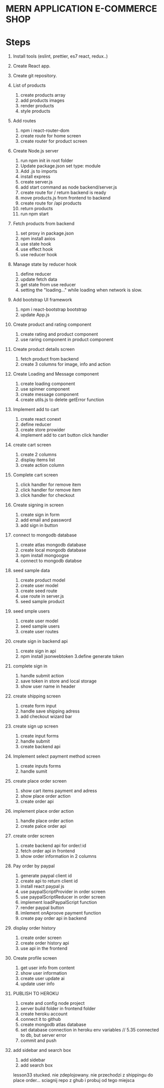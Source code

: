 # MERN APPLICATION E-COMMERCE SHOP

# Steps

1. Install tools (eslint, prettier, es7 react, redux..)
2. Create React app.
3. Create git repository.

4. List of products

   1. create products array
   2. add products images
   3. render products
   4. style products

5. Add routes

   1. npm i react-router-dom
   2. create route for home screen
   3. create router for product screen

6. Create Node.js server

   1. run npm init in root folder
   2. Update package.json set type: module
   3. Add .js to imports
   4. install express
   5. create server.js
   6. add start command as node backend/server.js
   7. create route for / return backend is ready
   8. move products.js from frontend to backend
   9. create route for /api products
   10. return products
   11. run npm start

7. Fetch products from backend

   1. set proxy in package.json
   2. npm install axios
   3. use state hook
   4. use effect hook
   5. use reducer hook

8. Manage state by reducer hook

   1. define reducer
   2. update fetch data
   3. get state from use reducer
   4. setting the "loading..." while loading when network is slow.

9. Add bootstrap UI framework

   1. npm i react-bootstrap bootstrap
   2. update App.js

10. Create product and rating component

    1. create rating and product component
    2. use raring component in product component

11. Create product details screen

    1. fetch product from backend
    2. create 3 columns for image, info and action

12. Create Loading and Message component

    1. create loading component
    2. use spinner component
    3. create message component
    4. create utils.js to delete getError function

13. Implement add to cart

    1. create react conext
    2. define reducer
    3. create store prowider
    4. implement add to cart button click handler

14. create cart screen
    1. create 2 columns
    2. display items list
    3. create action column

<!-- !!cart screen doesnt work properly : -->

<!-- Warning: Each child in a list should have a unique "key" prop. Check the render method of `CartScreen`
 SHOWS ONLY LAST ITEM FROM CART LIST NOT ALL OF THEM WHEN YOU BUY DIFFERENT ITEMS. unique key is defined in line 35 isnt it? So i have no idea how to fix this. i guess code is ok, HELP NEEDED. CANT FIGURE IT OUT ON MY OWN.

What i tried:

      1.  change the version of react-bootstrap, router-dom etc.. didnt help
      2.  rewrite the whole <ListGroup> section. didnt help
      3.  checked the WHOLE code for typos. Probably no typos, but who knows. -->

15. Complete cart screen

    1. click handler for remove item
    2. click handler for remove item
    3. click handler for checkout

16. Create signing in screen

    1. create sign in form
    2. add email and password
    3. add sign in button

17. connect to mongodb database

    1. create atlas mongodb database
    2. create local mongodb database
    3. npm install mongoogse
    4. connect to mongodb databse

18. seed sample data
    1. create product model
    2. create user model
    3. create seed route
    4. use route in server.js
    5. seed sample product

<!-- IMPORTANT to run locally mongodb you have to open cmd , go to mongodb direcory find bin directory and run mongod. Then go to backend directory and run script. npm run start-mongo.
i wrote script in package.json "start-mongo": "cd/ d/ **mongodb path**mongo.exe" then run compass and then it works. -->

19. seed smple users

    1. create user model
    2. seed sample users
    3. create user routes

20. create sign in backend api

    1. create sign in api
    2. npm install jsonwebtoken
       3.define generate token

21. complete sign in

    1. handle submit action
    2. save token in store and local storage
    3. show user name in header

22. create shipping screen

    1. create form input
    2. handle save shipping adress
    3. add checkout wizard bar

23. create sign up screen

    1. create input forms
    2. handle submit
    3. create backend api

24. Implement select payment method screen

    1. create inputs forms
    2. handle sumit

25. create place order screen

    1. show cart items payment and adress
    2. show place order action
    3. create order api

26. implement place order action

    1. handle place order action
    2. create palce order api

27. create order screen

    1. create backend api for order/:id
    2. fetch order api in frontend
    3. show order information in 2 columns

28. Pay order by paypal

    1. generate paypal client id
    2. create api to return client id
    3. install react paypal js
    4. use paypalScriptProvider in order screen
    5. use paypalScriptReducer in order screen
    6. implement loadPaypalScript function
    7. render paypal button
    8. imlement onAproove payment function
    9. create pay order api in backend

29. display order history

    1. create order screen
    2. create order history api
    3. use api in the frontend

30. Create profile screen

    1. get user info from content
    2. show user information
    3. create user update ai
    4. update user info

31. PUBLISH TO HEROKU

    1. create and config node project
    2. server build folder in frontend folder
    3. create heroku account
    4. connect it to github
    5. create mongodb atlas database
    6. set database connection in heroku env variables // 5.35 connected to db, but server error
    7. commit and push

    <!-- problem with deploying to heroku. cant figure it out which database i can use to make it works.
    this i use now looks that is somehow ok, but we will see what will be in the future work... -->

32. add sidebar and search box

    1. add sidebar
    2. add search box

    lesson33 stucked. nie zdeplojowany. nie przechodzi z shippingu do place order... sciagnij repo z ghub i probuj od tego miejsca
